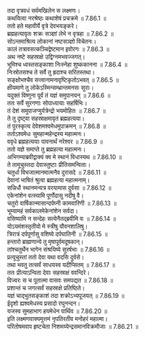 

  
तदा वृत्रवधं सर्वमखिलेन स लक्ष्मणः।  
कथयित्वा नरश्रेष्ठः कथाशेषं प्रचक्रमे ॥ 7.86.1 ॥   
ततो हते महावीर्ये वृत्रे देवभयङ्करे।  
ब्रह्महत्यावृतः शक्रः सञ्ज्ञां लेभे न वृत्रहा ॥ 7.86.2 ॥   
सोऽन्तमाश्रित्य लोकानां नष्टसञ्ज्ञो विचेतनः।  
कालं तत्रावसत्कञ्चिद्वेष्टमान इवोरगः ॥ 7.86.3 ॥   
अथ नष्टे सहस्राक्षे उद्विग्नमभवज्जगत्।  
भूमिश्च ध्वस्तसङ्काशा निःस्नेहा शुष्ककानना ॥ 7.86.4 ॥   
निःस्रोतसश्च ते सर्वे तु ह्रदाश्च सरितस्तथा।  
सङ्क्षोभश्चैव सत्त्वानामनावृष्टिकृतोऽभवत् ॥ 7.86.5 ॥   
क्षीयमाणे तु लोकेऽस्मिन्सम्भ्रान्तमनसः सुराः।  
यदुक्तं विष्णुना पूर्वं तं यज्ञं समुपानयन् ॥ 7.86.6 ॥   
ततः सर्वे सुरगणाः सोपाध्यायाः सहर्षिभिः।  
तं देशं समुपाजग्मुर्यत्रेन्द्रो भयमोहितः ॥ 7.86.7 ॥   
ते तु दृष्ट्वा सहस्राक्षमावृतं ब्रह्महत्यया।  
तं पुरस्कृत्य देवेशमश्वमेधमुपाक्रमन् ॥ 7.86.8 ॥   
ततोऽश्वमेधः सुमहान्महेन्द्रस्य महात्मनः।  
ववृधे ब्रह्महत्ययाः पावनार्थं नरेश्वर ॥ 7.86.9 ॥   
ततो यज्ञे समाप्ते तु ब्रह्महत्या महात्मनः।  
अभिगम्याब्रवीद्वाक्यं क्व मे स्थानं विधास्यथ ॥ 7.86.10 ॥   
ते तामूचुस्तदा देवास्तुष्टाः प्रीतिसमन्विताः।  
चतुर्धा विभजात्मानमात्मनैव दुरासदे ॥ 7.86.11 ॥   
देवानां भाषितं श्रुत्वा ब्रह्महत्या महात्मनाम्।  
सन्निधौ स्थानमन्यत्र वरयामास दुर्वसा ॥ 7.86.12 ॥   
एकेनांशेन वत्स्यामि पूर्णोदासु नदीषु वै।  
चतुरो वार्षिकान्मासान्दर्पघ्नी कामवारिणी ॥ 7.86.13 ॥   
भूम्यामहं सर्वकालमेकेनांशेन सर्वदा।  
वसिष्यामि न सन्देहः सत्येनैतद्ब्रवीमि वः ॥ 7.86.14 ॥   
योऽयमंशस्तृतीयो मे स्त्रीषु यौवनशालिषु।  
त्रिरात्रं दर्पपूर्णासु वशिष्ये दर्पघातिनी ॥ 7.86.15 ॥   
हन्तारो ब्राह्मणान्ये तु मृषापूर्वमदूषकान्।  
तांश्चतुर्थेन भागेन संश्रयिष्ये सुरर्षभाः ॥ 7.86.16 ॥   
प्रत्यूचुस्तां ततो देवा यथा वदसि दुर्वसे।  
तथा भवतु तत्सर्वं साधयस्व यदीप्सितम् ॥ 7.86.17 ॥   
ततः प्रीत्याऽन्विता देवाः सहस्राक्षं ववन्दिरे।  
विज्वरः स च पूतात्मा वासवः समपद्यत ॥ 7.86.18 ॥   
प्रशान्तं च जगत्सर्वं सहस्राक्षे प्रतिष्ठिते।  
यज्ञं चाद्भुतसङ्काशं तदा शक्रोऽभ्यपूजयत् ॥ 7.86.19 ॥   
ईदृशो ह्यश्वमेधस्य प्रसादो रघुनन्दन।  
यजस्व सुमहाभाग हयमेधेन पार्थिव ॥ 7.86.20 ॥   
इति लक्ष्मणवाक्यमुत्तमं नृपतिरतीव मनोहरं महात्मा।  
परितोषमवाप हृष्टचेता निशमय्येन्द्रसमानविक्रमौजाः ॥ 7.86.21 ॥   
